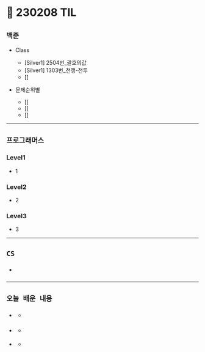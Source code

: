 # 🚩 230208 TIL

## **`백준`**

- Class

  - [Silver1] 2504번\_괄호의값
  - [Silver1] 1303번\_전쟁-전투
  - []

- 문제순위별
  - []
  - []
  - []

---

## **`프로그래머스`**

### Level1

- 1

### Level2

- 2

### Level3

- 3

---

## **`CS`**

- ###

---

## **`오늘 배운 내용`**

- ###
  -
- ###
  -
- ####
  -
